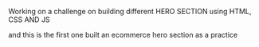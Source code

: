 Working on a challenge on building different HERO SECTION using HTML, CSS AND JS

and this is the first one
built an ecommerce hero section as a practice
